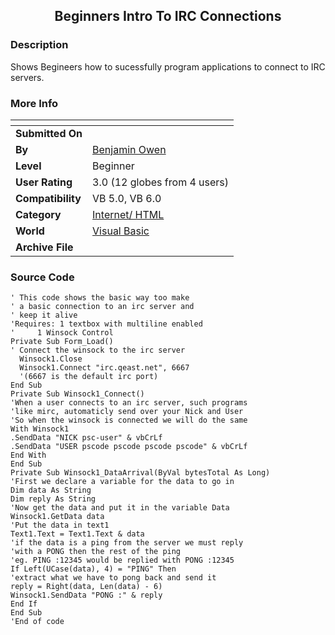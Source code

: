 ﻿<div align="center">

## Beginners Intro To IRC Connections


</div>

### Description

Shows Begineers how to sucessfully program applications to connect to IRC servers.
 
### More Info
 


<span>             |<span>
---                |---
**Submitted On**   |
**By**             |[Benjamin Owen](https://github.com/Planet-Source-Code/PSCIndex/blob/master/ByAuthor/benjamin-owen.md)
**Level**          |Beginner
**User Rating**    |3.0 (12 globes from 4 users)
**Compatibility**  |VB 5\.0, VB 6\.0
**Category**       |[Internet/ HTML](https://github.com/Planet-Source-Code/PSCIndex/blob/master/ByCategory/internet-html__1-34.md)
**World**          |[Visual Basic](https://github.com/Planet-Source-Code/PSCIndex/blob/master/ByWorld/visual-basic.md)
**Archive File**   |[](https://github.com/Planet-Source-Code/benjamin-owen-beginners-intro-to-irc-connections__1-42700/archive/master.zip)





### Source Code

```
' This code shows the basic way too make
' a basic connection to an irc server and
' keep it alive
'Requires: 1 textbox with multiline enabled
'     1 Winsock Control
Private Sub Form_Load()
' Connect the winsock to the irc server
  Winsock1.Close
  Winsock1.Connect "irc.qeast.net", 6667
  '(6667 is the default irc port)
End Sub
Private Sub Winsock1_Connect()
'When a user connects to an irc server, such programs
'like mirc, automaticly send over your Nick and User
'So when the winsock is connected we will do the same
With Winsock1
.SendData "NICK psc-user" & vbCrLf
.SendData "USER pscode pscode pscode pscode" & vbCrLf
End With
End Sub
Private Sub Winsock1_DataArrival(ByVal bytesTotal As Long)
'First we declare a variable for the data to go in
Dim data As String
Dim reply As String
'Now get the data and put it in the variable Data
Winsock1.GetData data
'Put the data in text1
Text1.Text = Text1.Text & data
'if the data is a ping from the server we must reply
'with a PONG then the rest of the ping
'eg. PING :12345 would be replied with PONG :12345
If Left(UCase(data), 4) = "PING" Then
'extract what we have to pong back and send it
reply = Right(data, Len(data) - 6)
Winsock1.SendData "PONG :" & reply
End If
End Sub
'End of code
```

